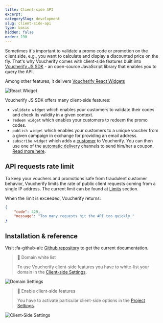 ```yaml
---
title: Client-side API
excerpt: 
categorySlug: development
slug: client-side-api
type: basic
hidden: false
order: 190
---
```


Sometimes it's important to validate a promo code or promotion on the client side, e.g., you want to calculate and display a discounted price on the fly. That's why Voucherify comes with client-side features built into [Voucherify JS SDK](https://github.com/voucherifyio/voucherify-js-sdk) - an open-source JavaScript library that enables you to query the API. 

Among other features, it delivers [Voucherify React Widgets](https://github.com/voucherifyio/voucherify-js-sdk#-voucherify-react-widget)

<!-- ![React Widget](../../assets/img/guides_development_client_side_api_widget_1.gif "React Widget") -->
![React Widget](https://files.readme.io/0427b12-widget.gif "React Widget")

Voucherify JS SDK offers many client-side features:
- `validate widget` which enables your customers to validate their codes and check its validity in a given context.
- `redeem widget` which enables your customers to redeem the promo codes.
- `publish widget` which enables your customers to a unique voucher from a given campaign in exchange for providing an email address.
- `subscribe widget` which adds a [customer](ref:get-customer) to Voucherify. You can then use one of the [automatic delivery](doc:automatic-delivery) channels to send him/her a coupon.
[Read more here](https://voucherifyio.github.io/voucherify-js-sdk/#client-side-methods).

## API requests rate limit

To keep your vouchers and promotions safe from fraudulent customer behavior, Voucherify limits the rate of public client requests coming from a single IP address. The current limit can be found at [Limits](doc:limits) section.

When the limit is exceeded, Voucherify returns:

```json Response
{
    "code": 429,
    "message": "Too many requests hit the API too quickly."
}
```

## Installation & reference

Visit :fa-github-alt: [Github repository](https://github.com/voucherifyio/voucherify-js-sdk) to get the current documentation.

> 🚧 Domain white list
> 
> To use Voucherify client-side features you have to white-list your domain in the [Client-side Settings](https://app.voucherify.io/#/app/configuration/proj_f1r5Tpr0J3Ct).

<!-- ![Domain Settings](../../assets/img/guides_development_client_side_api_domain_settings_2.png "Domain Settings") -->
![Domain Settings](https://files.readme.io/fb263b9-domain-settings.png "Domain Settings")

> 🚧 Enable client-side features
> 
> You have to activate particular client-side options in the [Project Settings](https://app.voucherify.io/#/app/configuration/proj_f1r5Tpr0J3Ct).

<!-- ![Client-Side Settings](../../assets/img/guides_development_client_side_api_client_side_settings_3.png "Client-Side Settings") -->
![Client-Side Settings](https://files.readme.io/038ab3b-cielnt-side-settings.png "Client-Side Settings")
